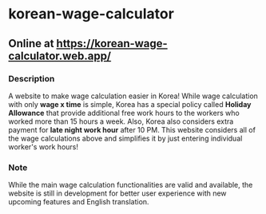 # korean-wage-calculator
## Online at https://korean-wage-calculator.web.app/

### Description
A website to make wage calculation easier in Korea! While wage calculation with only **wage x time** is simple, Korea has a special policy called **Holiday Allowance** that provide additional free work hours to the workers who worked more than 15 hours a week. Also, Korea also considers extra payment for **late night work hour** after 10 PM. This website considers all of the wage calculations above and simplifies it by just entering individual worker's work hours!

### Note
While the main wage calculation functionalities are valid and available, the website is still in development for better user experience with new upcoming features and English translation.
